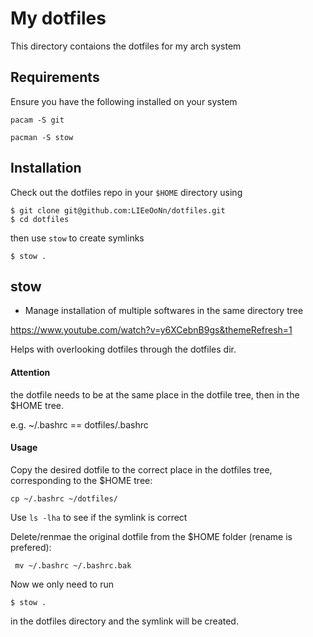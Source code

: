 # My dotfiles 

This directory contaions the dotfiles for my arch system

## Requirements

Ensure you have the following installed on your system

```
pacam -S git
```

```
pacman -S stow
```
## Installation
Check out the dotfiles repo in your `$HOME` directory using 

```
$ git clone git@github.com:LIEeOoNn/dotfiles.git
$ cd dotfiles
```
then use `stow` to create symlinks
```
$ stow .
```

## stow 
- Manage installation of multiple softwares in the same directory tree

https://www.youtube.com/watch?v=y6XCebnB9gs&themeRefresh=1
  
Helps with overlooking dotfiles through the dotfiles dir. 

#### Attention
the dotfile needs to be at the same place in the dotfile tree,
then in the $HOME tree.

e.g. ~/.bashrc == dotfiles/.bashrc

#### Usage
Copy the desired dotfile to the correct place in the dotfiles tree,
corresponding to the $HOME tree:
```
cp ~/.bashrc ~/dotfiles/
```

Use `ls -lha` to see if the symlink is correct 

Delete/renmae the original dotfile from the $HOME folder (rename is prefered):
```
 mv ~/.bashrc ~/.bashrc.bak
 ```

Now we only need to run
```
$ stow .
```
in the dotfiles directory and the symlink 
will be created.
